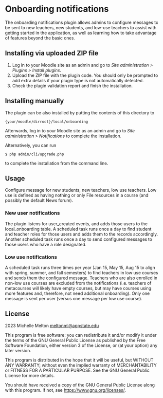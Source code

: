 # Onboarding notifications #

The onboarding notifications plugin allows admins to configure messages to be sent to
new teachers, new students, and low-use teachers to assist with getting started in the
application, as well as learning how to take advantage of features beyond the basic ones.

## Installing via uploaded ZIP file ##

1. Log in to your Moodle site as an admin and go to _Site administration >
   Plugins > Install plugins_.
2. Upload the ZIP file with the plugin code. You should only be prompted to add
   extra details if your plugin type is not automatically detected.
3. Check the plugin validation report and finish the installation.

## Installing manually ##

The plugin can be also installed by putting the contents of this directory to

    {your/moodle/dirroot}/local/onboarding

Afterwards, log in to your Moodle site as an admin and go to _Site administration >
Notifications_ to complete the installation.

Alternatively, you can run

    $ php admin/cli/upgrade.php

to complete the installation from the command line.

## Usage ##

Configure message for new students, new teachers, low use teachers. Low use is defined
as having nothing or only File resources in a course (and possibly the default News forum).

### New user notifications ###

The plugin listens for user_created events, and adds those users to the local_onboarding
table. A scheduled task runs once a day to find student and teacher roles for those users
and adds them to the records accordingly. Another scheduled task runs once a day to send 
configured messages to those users who have a role designated.

### Low use notifications ###

A scheduled task runs three times per year (Jan 15, May 15, Aug 15 to align with spring,
summer, and fall semesters) to find teachers in low use courses and sends them
the configured message. Teachers who are also enrolled in non-low use courses are excluded
from the notifications (i.e. teachers of metacourses will likely have empty courses,
but may have courses using more features and, therefore, not need additional onboarding).
Only one message is sent per user (versus one message per low use course).

## License ##

2023 Michelle Melton <meltonml@appstate.edu>

This program is free software: you can redistribute it and/or modify it under
the terms of the GNU General Public License as published by the Free Software
Foundation, either version 3 of the License, or (at your option) any later
version.

This program is distributed in the hope that it will be useful, but WITHOUT ANY
WARRANTY; without even the implied warranty of MERCHANTABILITY or FITNESS FOR A
PARTICULAR PURPOSE.  See the GNU General Public License for more details.

You should have received a copy of the GNU General Public License along with
this program.  If not, see <https://www.gnu.org/licenses/>.
